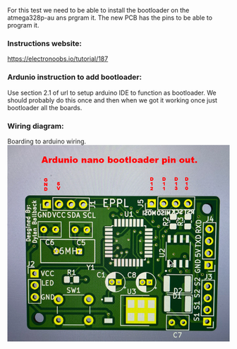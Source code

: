 For this test we need to be able to install the bootloader on the atmega328p-au ans prgram it. The new PCB has the pins to be able to program it.

### Instructions website:
https://electronoobs.io/tutorial/187

### Ardunio instruction to add bootloader:
Use section 2.1 of url to setup arduino IDE to function as bootloader. We should probably do this once and then when we got it working once just bootloader all the boards. 

### Wiring diagram:
Boarding to arduino wiring.  
![Wiring Breadboard](images/nano_bootloader.png)

